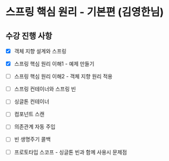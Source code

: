# 스프링 핵심 원리 - 기본편 (김영한님)

## 수강 진행 사항 
- [x] 객체 지향 설계와 스프링
- [x] 스프링 핵심 원리 이해1 - 예제 만들기 
- [ ] 스프링 핵심 원리 이해2 - 객체 지향 원리 적용
- [ ] 스프링 컨테이너와 스프링 빈 
- [ ] 싱글톤 컨테이너 
- [ ] 컴포넌트 스캔 
- [ ] 의존관계 자동 주입
- [ ] 빈 생명주기 콜백 
- [ ] 프로토타입 스코프 - 싱글톤 빈과 함께 사용시 문제점 

